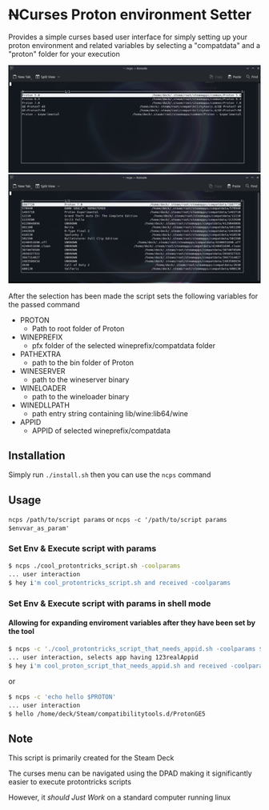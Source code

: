 # ~~N~~Curses Proton environment Setter
Provides a simple curses based user interface for simply setting up your proton environment and related variables
by selecting a "compatdata" and a "proton" folder for your execution

![img.png](res/img.png)
![img2.png](res/img2.png)

After the selection has been made the script sets the following variables for the passed command
- PROTON 
  - Path to root folder of Proton
- WINEPREFIX
  - pfx folder of the selected wineprefix/compatdata folder
- PATHEXTRA
  - path to the bin folder of Proton
- WINESERVER
  - path to the wineserver binary
- WINELOADER
  - path to the wineloader binary
- WINEDLLPATH
  - path entry string containing lib/wine:lib64/wine
- APPID
  - APPID of selected wineprefix/compatdata

## Installation
Simply run `./install.sh` then you can use the `ncps` command

## Usage
`ncps /path/to/script params` or `ncps -c '/path/to/script params $envvar_as_param'`

### Set Env & Execute script with params
```sh
$ ncps ./cool_protontricks_script.sh -coolparams
... user interaction
$ hey i'm cool_protontricks_script.sh and received -coolparams
```
### Set Env & Execute script with params in shell mode
#### Allowing for expanding enviroment variables after they have been set by the tool
```sh
$ ncps -c './cool_protontricks_script_that_needs_appid.sh -coolparams $APPID'
... user interaction, selects app having 123realAppid
$ hey i'm cool_proton_script_that_needs_appid.sh and received -coolparams and 123realAppid as parameters
```
or
```sh
$ ncps -c 'echo hello $PROTON'
... user interaction
$ hello /home/deck/Steam/compatibilitytools.d/ProtonGE5
```

## Note
This script is primarily created for the Steam Deck

The curses menu can be navigated using the DPAD making it significantly easier to execute protontricks scripts

However, it _should_ _Just Work_ on a standard computer running linux
